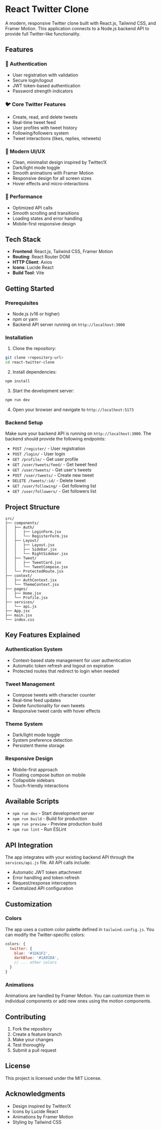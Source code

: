 # React Twitter Clone

A modern, responsive Twitter clone built with React.js, Tailwind CSS, and Framer Motion. This application connects to a Node.js backend API to provide full Twitter-like functionality.

## Features

### 🔐 Authentication
- User registration with validation
- Secure login/logout
- JWT token-based authentication
- Password strength indicators

### 🐦 Core Twitter Features
- Create, read, and delete tweets
- Real-time tweet feed
- User profiles with tweet history
- Following/followers system
- Tweet interactions (likes, replies, retweets)

### 🎨 Modern UI/UX
- Clean, minimalist design inspired by Twitter/X
- Dark/light mode toggle
- Smooth animations with Framer Motion
- Responsive design for all screen sizes
- Hover effects and micro-interactions

### 🚀 Performance
- Optimized API calls
- Smooth scrolling and transitions
- Loading states and error handling
- Mobile-first responsive design

## Tech Stack

- **Frontend**: React.js, Tailwind CSS, Framer Motion
- **Routing**: React Router DOM
- **HTTP Client**: Axios
- **Icons**: Lucide React
- **Build Tool**: Vite

## Getting Started

### Prerequisites
- Node.js (v16 or higher)
- npm or yarn
- Backend API server running on `http://localhost:3000`

### Installation

1. Clone the repository:
```bash
git clone <repository-url>
cd react-twitter-clone
```

2. Install dependencies:
```bash
npm install
```

3. Start the development server:
```bash
npm run dev
```

4. Open your browser and navigate to `http://localhost:5173`

### Backend Setup
Make sure your backend API is running on `http://localhost:3000`. The backend should provide the following endpoints:

- `POST /register/` - User registration
- `POST /login/` - User login
- `GET /profile/` - Get user profile
- `GET /user/tweets/feed/` - Get tweet feed
- `GET /user/tweets/` - Get user's tweets
- `POST /user/tweets/` - Create new tweet
- `DELETE /tweets/:id/` - Delete tweet
- `GET /user/following/` - Get following list
- `GET /user/followers/` - Get followers list

## Project Structure

```
src/
├── components/
│   ├── Auth/
│   │   ├── LoginForm.jsx
│   │   └── RegisterForm.jsx
│   ├── Layout/
│   │   ├── Layout.jsx
│   │   ├── Sidebar.jsx
│   │   └── RightSidebar.jsx
│   ├── Tweet/
│   │   ├── TweetCard.jsx
│   │   └── TweetCompose.jsx
│   └── ProtectedRoute.jsx
├── context/
│   ├── AuthContext.jsx
│   └── ThemeContext.jsx
├── pages/
│   ├── Home.jsx
│   └── Profile.jsx
├── services/
│   └── api.js
├── App.jsx
├── main.jsx
└── index.css
```

## Key Features Explained

### Authentication System
- Context-based state management for user authentication
- Automatic token refresh and logout on expiration
- Protected routes that redirect to login when needed

### Tweet Management
- Compose tweets with character counter
- Real-time feed updates
- Delete functionality for own tweets
- Responsive tweet cards with hover effects

### Theme System
- Dark/light mode toggle
- System preference detection
- Persistent theme storage

### Responsive Design
- Mobile-first approach
- Floating compose button on mobile
- Collapsible sidebars
- Touch-friendly interactions

## Available Scripts

- `npm run dev` - Start development server
- `npm run build` - Build for production
- `npm run preview` - Preview production build
- `npm run lint` - Run ESLint

## API Integration

The app integrates with your existing backend API through the `services/api.js` file. All API calls include:

- Automatic JWT token attachment
- Error handling and token refresh
- Request/response interceptors
- Centralized API configuration

## Customization

### Colors
The app uses a custom color palette defined in `tailwind.config.js`. You can modify the Twitter-specific colors:

```javascript
colors: {
  twitter: {
    blue: '#1DA1F2',
    darkBlue: '#1A91DA',
    // ... other colors
  }
}
```

### Animations
Animations are handled by Framer Motion. You can customize them in individual components or add new ones using the motion components.

## Contributing

1. Fork the repository
2. Create a feature branch
3. Make your changes
4. Test thoroughly
5. Submit a pull request

## License

This project is licensed under the MIT License.

## Acknowledgments

- Design inspired by Twitter/X
- Icons by Lucide React
- Animations by Framer Motion
- Styling by Tailwind CSS